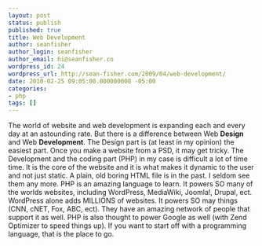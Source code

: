 ```yaml
---
layout: post
status: publish
published: true
title: Web Development
author: seanfisher
author_login: seanfisher
author_email: hi@seanfisher.co
wordpress_id: 24
wordpress_url: http://sean-fisher.com/2009/04/web-development/
date: 2010-02-25 09:05:00.000000000 -05:00
categories:
- php
tags: []
---
```

The world of website and web development is expanding each and every day at an astounding rate. But there is a difference between Web <strong>Design</strong> and Web <strong>Development</strong>. The Design part is (at least in my opinion) the easiest part. Once you make a website from a PSD, it may get tricky. The Development and the coding part (PHP) in my case is difficult a lot of time time. It is the core of the website and it is what makes it dynamic to the user and not just static. A plain, old boring HTML file is in the past. I seldom see them any more. PHP is an amazing language to learn. It powers SO many of the worlds websites, including WordPress, MediaWiki, Joomla!, Drupal, ect. WordPress alone adds MILLIONS of websites. It powers SO may things (CNN, cNET, Fox, ABC, ect). They have an amazing network of people that support it as well. PHP is also thought to power Google as well (with Zend Optimizer to speed things up). If you want to start off with a programming language, that is the place to go.
